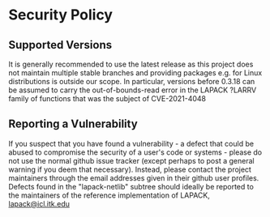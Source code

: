 # Security Policy

## Supported Versions

It is generally recommended to use the latest release as this project
does not maintain multiple stable branches and providing packages e.g.
for Linux distributions is outside our scope. In particular, versions
before 0.3.18 can be assumed to carry the out-of-bounds-read error in
the LAPACK ?LARRV family of functions that was the subject of 
CVE-2021-4048

## Reporting a Vulnerability

If you suspect that you have found a vulnerability - a defect that could
be abused to compromise the security of a user's code or systems - please
do not use the normal github issue tracker (except perhaps to post a general
warning if you deem that necessary). Instead, please contact the project 
maintainers through the email addresses given in their github user profiles.
Defects found in the "lapack-netlib" subtree should ideally be reported to
the maintainers of the reference implementation of LAPACK, lapack@icl.itk.edu
